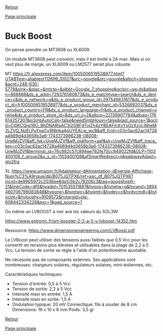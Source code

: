 [Retour](partie_électronique.md)

[Page principale](README.md)

<h1>Buck Boost</h1>

On pense prendre un MT3608 ou XL6009. 

Un module MT3608 peut convenir, mais il est limité à 2A max. Mais si on veut plus de marge, un XL6009 ou LM2577 serait plus robuste. 

MT https://fr.aliexpress.com/item/1005006519538977.html?UTABTest=aliabtest112699_10027&src=google&src=google&albch=shopping&acnt=248-630-5778&slnk=&plac=&mtctp=&albbt=Google_7_shopping&gclsrc=aw.ds&albagn=888888&ds_e_adid=729376560873&ds_e_matchtype=search&ds_e_device=c&ds_e_network=g&ds_e_product_group_id=297546631617&ds_e_product_id=fr1005006519538977&ds_e_product_merchant_id=5326692037&ds_e_product_country=FR&ds_e_product_language=fr&ds_e_product_channel=online&ds_e_product_store_id=&ds_url_v=2&albcp=22139907784&albag=176614257307&isSmbAutoCall=false&needSmbHouyi=false&gad_source=1&gclid=Cj0KCQjw16O_BhDNARIsAC3i2GBF4TvjZh4zYBEAFmXvYxGzXzyLjNheM2LZVQ_NzELPuYoqCy9NktkaApUYEALw_wcB&aff_fcid=c03c0ac62ac14728a4689d4d3658b3a6-1743373986238-08008-UneMJZVf&aff_fsk=UneMJZVf&aff_platform=aaf&sk=UneMJZVf&aff_trace_key=c03c0ac62ac14728a4689d4d3658b3a6-1743373986238-08008-UneMJZVf&terminal_id=76c882c57c894ee782fe70cc949022fd&OLP=1103400108_f_group2&o_s_id=1103400108&afSmartRedirect=n&gatewayAdapt=glo2fra 

XL https://www.amazon.fr/Adaptateur-dAlimentation-dEnergie-Affichage-Num%C3%A9rique/dp/B075JQTPX6/ref=asc_df_B075JQTPX6?mcid=de9905972c2036ee8da1c5b2c78206c3&tag=googshopfr-21&linkCode=df0&hvadid=701535511897&hvpos=&hvnetw=g&hvrand=3894480706799083848&hvpone=&hvptwo=&hvqmt=&hvdev=c&hvdvcmdl=&hvlocint=&hvlocphy=9109572&hvtargid=pla-608442334226&psc=1&gad_source=1 

 

Ou même un LVBOOST à voir ave les valeurs du SOL3W: 

https://www.gotronic.fr/art-booster-2-2-a-5-v-lvboost-14352.htm  

Ressource: https://www.dimensionengineering.com/LVBoost.pdf  

Le LVBoost peut utiliser des tensions aussi faibles que 0,5 Vcc pour les convertir en tensions plus élevées et utilisables dans la plage de 2,2 à 5 Vcc. La tension de sortie se règle à l'aide d'un potentiomètre ajustable. 
 
Ne nécessite pas de composants externes. Ses applications sont nombreuses: chargeurs solaires, régulateurs solaires, mini-éoliennes, etc. 
 
Caractéristiques techniques: 
- Tension d'entrée: 0,5 à 5 Vcc 
- Tension de sortie: 2,2 à 5 Vcc 
- Intensité maxi en entrée: 1,5 A 
- Intensité maxi en sortie: 1,5 A 
- Ondulation typique: 20 mV 
Connectique: fils à souder de 8 cm 
Dimensions: 19 x 10 x 8 mm 
Poids: 3,5 gr

[Retour](partie_électronique.md)

[Page principale](README.md)

